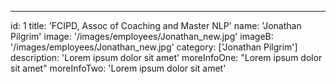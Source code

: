 ---
id: 1
title: 'FCIPD, Assoc of Coaching and Master NLP'
name: 'Jonathan Pilgrim'
image: '/images/employees/Jonathan_new.jpg'
imageB: '/images/employees/Jonathan_new.jpg'
category: ['Jonathan Pilgrim']
description: 'Lorem ipsum dolor sit amet'
moreInfoOne: "Lorem ipsum dolor sit amet"
moreInfoTwo: 'Lorem ipsum dolor sit amet'
